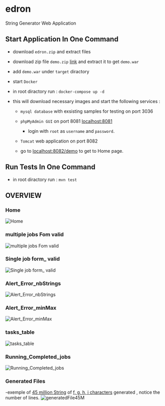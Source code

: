 # edron
String Generator Web Application

## Start Application In One Command

- download `edron.zip` and extract files 

- download zip file `demo.zip` [link](https://drive.google.com/file/d/1rbEzNylI-qBup01lrFimsX_ekMVgAiuL/view?usp=share_link)  and extract it to get `demo.war`

- add `demo.war` under `target` diractory
- start `Docker`
- in root diractory run : `docker-compose up -d`
- this will download necessary images and start the following services :
  - `mysql database` with exsisting samples for testing on port 3036
  - `phpMyAdmin GUI` on port 8081 [localhost:8081](http://localhost:8081)
    - login with `root` as `username` and `password`.
  - `Tomcat` web application on port 8082
  
  - go to [localhost:8082/demo](http://localhost:8082/demo/) to get to Home page.
  
## Run Tests In One Command

 - in root diractory run : `mvn test`
 
 
 ## OVERVIEW
 
 ### Home
![Home](https://user-images.githubusercontent.com/52804863/198896524-0fe5831c-846e-40e9-a548-6d6d201328e3.png)
 ### multiple jobs Fom valid
![multiple jobs Fom valid](https://user-images.githubusercontent.com/52804863/198896529-c3c703c8-6203-4ae0-8a3a-a0532a406a04.png)
 ### Single job form_ valid
![Single job form_ valid](https://user-images.githubusercontent.com/52804863/198896531-f853b805-b334-4198-bc00-2380a32a8f29.png)
 ### Alert_Error_nbStrings
![Alert_Error_nbStrings](https://user-images.githubusercontent.com/52804863/198896536-88ea9b8e-1ac9-4935-aaa9-bfa1266de8d0.png)
 ### Alert_Error_minMax
![Alert_Error_minMax](https://user-images.githubusercontent.com/52804863/198896537-53f3cfb9-c0c3-44f5-b709-5bfd66487552.png)
 ### tasks_table
![tasks_table](https://user-images.githubusercontent.com/52804863/198896539-c948feac-cea0-48df-8167-f9469a1bf6b0.png)
 ### Running_Completed_jobs
![Running_Completed_jobs](https://user-images.githubusercontent.com/52804863/198896541-b91cbe73-c530-4ae9-bcba-39ceab78e5c1.png)
 ### Generated Files 
 -exemple of [45 million String]() of [f, g, h, i characters]() generated , notice the number of lines.
 ![generatedFile45M](https://user-images.githubusercontent.com/52804863/198896838-d053c03e-2601-4df8-88af-e23aa5ee7c55.png)


